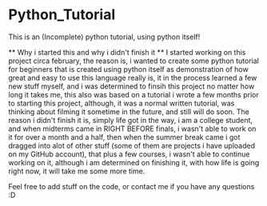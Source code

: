 # Python_Tutorial
This is an (Incomplete) python tutorial, using python itself!

** Why i started this and why i didn't finish it **
I started working on this project circa february, the reason is, i wanted to create some python tutorial for beginners that is created using python itself as demonstration of how great and easy to use this language really is, it in the process learned a few new stuff myself, and i was determined to finsih this project no matter how long it takes me, this also was based on a tutorial i wrote a few months prior to starting this project, although, it was a normal written tutorial, was thinking about filming it sometime in the future, and still will do soon.
The reason i didn't finish it is, simply life got in the way, i am a college student, and when midterms came in RIGHT BEFORE finals, i wasn't able to work on it for over a month and a half, then when the summer break came i got dragged into alot of other stuff (some of them are projects i have uploaded on my GitHub account), that plus a few courses, i wasn't able to continue working on it, although i am determined on finishing it, with how life is going right now, it will take me some more time.

Feel free to add stuff on the code, or contact me if you have any questions :D
